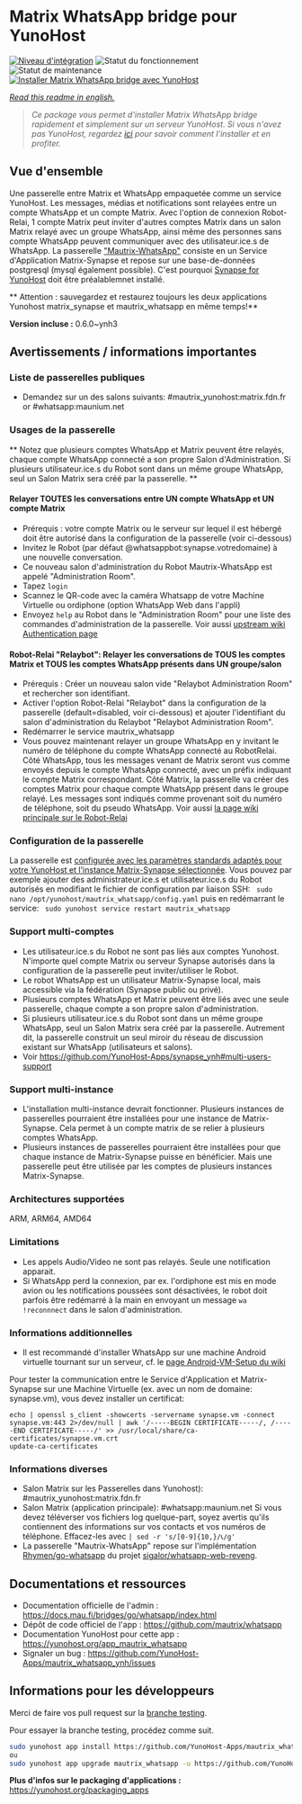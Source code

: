 <!--
N.B.: This README was automatically generated by https://github.com/YunoHost/apps/tree/master/tools/README-generator
It shall NOT be edited by hand.
-->

# Matrix WhatsApp bridge pour YunoHost

[![Niveau d'intégration](https://dash.yunohost.org/integration/mautrix_whatsapp.svg)](https://dash.yunohost.org/appci/app/mautrix_whatsapp) ![Statut du fonctionnement](https://ci-apps.yunohost.org/ci/badges/mautrix_whatsapp.status.svg) ![Statut de maintenance](https://ci-apps.yunohost.org/ci/badges/mautrix_whatsapp.maintain.svg)  
[![Installer Matrix WhatsApp bridge avec YunoHost](https://install-app.yunohost.org/install-with-yunohost.svg)](https://install-app.yunohost.org/?app=mautrix_whatsapp)

*[Read this readme in english.](./README.md)*

> *Ce package vous permet d'installer Matrix WhatsApp bridge rapidement et simplement sur un serveur YunoHost.
Si vous n'avez pas YunoHost, regardez [ici](https://yunohost.org/#/install) pour savoir comment l'installer et en profiter.*

## Vue d'ensemble

Une passerelle entre Matrix et WhatsApp empaquetée comme un service YunoHost.
Les messages, médias et notifications sont relayées entre un compte WhatsApp et un compte Matrix.
Avec l'option de connexion Robot-Relai, 1 compte Matrix peut inviter d'autres comptes Matrix dans un salon Matrix relayé avec un groupe WhatsApp, ainsi même des personnes sans compte WhatsApp peuvent communiquer avec des utilisateur.ice.s de WhatsApp.
La passerelle ["Mautrix-WhatsApp"](https://docs.mau.fi/bridges/go/whatsapp/index.html) consiste en un Service d'Application Matrix-Synapse et repose sur une base-de-données postgresql (mysql également possible).
C'est pourquoi [Synapse for YunoHost](https://github.com/YunoHost-Apps/synapse_ynh) doit être préalablemnet installé.

** Attention : sauvegardez et restaurez toujours les deux applications Yunohost matrix_synapse et mautrix_whatsapp en même temps!**


**Version incluse :** 0.6.0~ynh3

## Avertissements / informations importantes

### Liste de passerelles publiques

* Demandez sur un des salons suivants: #mautrix_yunohost:matrix.fdn.fr or #whatsapp:maunium.net

### Usages de la passerelle
** Notez que plusieurs comptes WhatsApp et Matrix peuvent être relayés, chaque compte WhatsApp connecté a son propre Salon d'Administration. Si plusieurs utilisateur.ice.s du Robot sont dans un même groupe WhatsApp, seul un Salon Matrix sera créé par la passerelle. **

#### Relayer TOUTES les conversations entre UN compte WhatsApp et UN compte Matrix
* Prérequis : votre compte Matrix ou le serveur sur lequel il est hébergé doit être autorisé dans la configuration de la passerelle (voir ci-dessous)
* Invitez le Robot (par défaut @whatsappbot:synapse.votredomaine) à une nouvelle conversation.
* Ce nouveau salon d'administration du Robot Mautrix-WhatsApp est appelé "Administration Room".
* Tapez ``login``
* Scannez le QR-code avec la caméra Whatsapp de votre Machine Virtuelle ou ordiphone (option WhatsApp Web dans l'appli)
* Envoyez ``help`` au Robot dans le "Administration Room" pour une liste des commandes d'administration de la passerelle.
Voir aussi [upstream wiki Authentication page](https://docs.mau.fi/bridges/go/whatsapp/authentication.html)

#### Robot-Relai "Relaybot": Relayer les conversations de TOUS les comptes Matrix et TOUS les comptes WhatsApp présents dans UN groupe/salon

* Prérequis : Créer un nouveau salon vide "Relaybot Administration Room" et rechercher son identifiant.
* Activer l'option Robot-Relai "Relaybot" dans la configuration de la passerelle (default=disabled, voir ci-dessous) et ajouter l'identifiant du salon d'administration du Relaybot "Relaybot Administration Room".
* Redémarrer le service mautrix_whatsapp
* Vous pouvez maintenant relayer un groupe WhatsApp en y invitant le numéro de téléphone du compte WhatsApp connecté au RobotRelai. Côté WhatsApp, tous les messages venant de Matrix seront vus comme envoyés depuis le compte WhatsApp connecté, avec un préfix indiquant le compte Matrix correspondant. Côté Matrix, la passerelle va créer des comptes Matrix pour chaque compte WhatsApp présent dans le groupe relayé. Les messages sont indiqués comme provenant soit du numéro de téléphone, soit du pseudo WhatsApp.
Voir aussi [la page wiki principale sur le Robot-Relai](https://docs.mau.fi/bridges/go/whatsapp/relaybot.html)

### Configuration de la passerelle

La passerelle est [configurée avec les paramètres standards adaptés pour votre YunoHost et l'instance Matrix-Synapse sélectionnée](https://github.com/YunoHost-Apps/mautrix_whatsapp_ynh/blob/master/conf/config.yaml). Vous pouvez par exemple ajouter des administrateur.ice.s et utilisateur.ice.s du Robot autorisés en modifiant le fichier de configuration par liaison SSH: 
``` sudo nano /opt/yunohost/mautrix_whatsapp/config.yaml```
puis en redémarrant le service: 
``` sudo yunohost service restart mautrix_whatsapp```

### Support multi-comptes

* Les utilisateur.ice.s du Robot ne sont pas liés aux comptes Yunohost. N'importe quel compte Matrix ou serveur Synapse autorisés dans la configuration de la passerelle peut inviter/utiliser le Robot. 
* Le robot WhatsApp est un utilisateur Matrix-Synapse local, mais accessible via la fédération (Synapse public ou privé).
* Plusieurs comptes WhatsApp et Matrix peuvent être liés avec une seule passerelle, chaque compte a son propre salon d'administration. 
* Si plusieurs utilisateur.ice.s du Robot sont dans un même groupe WhatsApp, seul un Salon Matrix sera créé par la passerelle. Autrement dit, la passerelle construit un seul miroir du réseau de discussion existant sur WhatsApp (utilisateurs et salons).
* Voir https://github.com/YunoHost-Apps/synapse_ynh#multi-users-support

### Support multi-instance

* L'installation multi-instance devrait fonctionner. Plusieurs instances de passerelles pourraient être installées pour une instance de Matrix-Synapse. Cela permet à un compte matrix de se relier à plusieurs comptes WhatsApp. 
* Plusieurs instances de passerelles pourraient être installées pour que chaque instance de Matrix-Synapse puisse en bénéficier. Mais une passerelle peut être utilisée par les comptes de plusieurs instances Matrix-Synapse.

### Architectures supportées

ARM, ARM64, AMD64

### Limitations

* Les appels Audio/Video ne sont pas relayés. Seule une notification apparait. 
* Si WhatsApp perd la connexion, par ex. l'ordiphone est mis en mode avion ou les notifications poussées sont désactivées, le robot doit parfois être redémarré à la main en envoyant un message ``wa !reconnnect`` dans le salon d'administration.

### Informations additionnelles

* Il est recommandé d'installer WhatsApp sur une machine Android virtuelle  tournant sur un serveur, cf. le [page Android-VM-Setup du wiki](https://docs.mau.fi/bridges/go/whatsapp/android-vm-setup.html)

Pour tester la communication entre le Service d'Application et Matrix-Synapse sur une Machine Virtuelle (ex. avec un nom de domaine: synapse.vm), vous devez installer un certificat:
```
echo | openssl s_client -showcerts -servername synapse.vm -connect synapse.vm:443 2>/dev/null | awk '/-----BEGIN CERTIFICATE-----/, /-----END CERTIFICATE-----/' >> /usr/local/share/ca-certificates/synapse.vm.crt
update-ca-certificates
```

### Informations diverses

* Salon Matrix sur les Passerelles dans Yunohost): #mautrix_yunohost:matrix.fdn.fr
* Salon Matrix (application principale): #whatsapp:maunium.net
Si vous devez téléverser vos fichiers log quelque-part, soyez avertis qu'ils contiennent des informations sur vos contacts et vos numéros de téléphone. Effacez-les avec 
``| sed -r 's/[0-9]{10,}/📞/g' ``
* La passerelle "Mautrix-WhatsApp" repose sur l'implémentation [Rhymen/go-whatsapp](https://github.com/Rhymen/go-whatsapp) du projet [sigalor/whatsapp-web-reveng](https://github.com/sigalor/whatsapp-web-reveng).

## Documentations et ressources

* Documentation officielle de l'admin : <https://docs.mau.fi/bridges/go/whatsapp/index.html>
* Dépôt de code officiel de l'app : <https://github.com/mautrix/whatsapp>
* Documentation YunoHost pour cette app : <https://yunohost.org/app_mautrix_whatsapp>
* Signaler un bug : <https://github.com/YunoHost-Apps/mautrix_whatsapp_ynh/issues>

## Informations pour les développeurs

Merci de faire vos pull request sur la [branche testing](https://github.com/YunoHost-Apps/mautrix_whatsapp_ynh/tree/testing).

Pour essayer la branche testing, procédez comme suit.

``` bash
sudo yunohost app install https://github.com/YunoHost-Apps/mautrix_whatsapp_ynh/tree/testing --debug
ou
sudo yunohost app upgrade mautrix_whatsapp -u https://github.com/YunoHost-Apps/mautrix_whatsapp_ynh/tree/testing --debug
```

**Plus d'infos sur le packaging d'applications :** <https://yunohost.org/packaging_apps>
